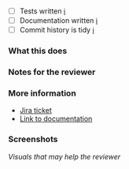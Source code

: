 - [ ] Tests written [ℹ︎](https://github.com/snyk/general/wiki/Tests)
- [ ] Documentation written [ℹ︎](https://github.com/snyk/general/wiki/Documentation)
- [ ] Commit history is tidy [ℹ︎](https://github.com/snyk/general/wiki/Git)

### What this does


### Notes for the reviewer


### More information

- [Jira ticket ](https://snyksec.atlassian.net/browse/)
- [Link to documentation](https://github.com/Snyk/registry/wiki/)

### Screenshots

_Visuals that may help the reviewer_
